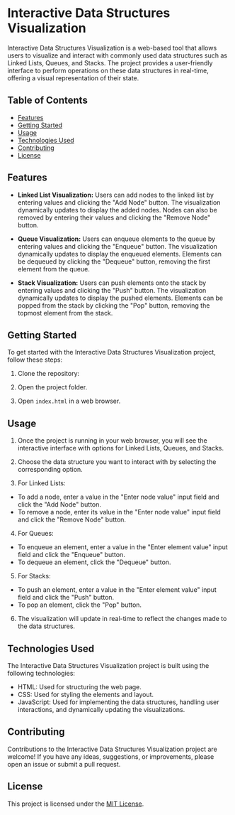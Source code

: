 # Interactive Data Structures Visualization

Interactive Data Structures Visualization is a web-based tool that allows users to visualize and interact with commonly used data structures such as Linked Lists, Queues, and Stacks. The project provides a user-friendly interface to perform operations on these data structures in real-time, offering a visual representation of their state.

## Table of Contents
- [Features](#features)
- [Getting Started](#getting-started)
- [Usage](#usage)
- [Technologies Used](#technologies-used)
- [Contributing](#contributing)
- [License](#license)

## Features

- **Linked List Visualization:** Users can add nodes to the linked list by entering values and clicking the "Add Node" button. The visualization dynamically updates to display the added nodes. Nodes can also be removed by entering their values and clicking the "Remove Node" button.

- **Queue Visualization:** Users can enqueue elements to the queue by entering values and clicking the "Enqueue" button. The visualization dynamically updates to display the enqueued elements. Elements can be dequeued by clicking the "Dequeue" button, removing the first element from the queue.

- **Stack Visualization:** Users can push elements onto the stack by entering values and clicking the "Push" button. The visualization dynamically updates to display the pushed elements. Elements can be popped from the stack by clicking the "Pop" button, removing the topmost element from the stack.

## Getting Started

To get started with the Interactive Data Structures Visualization project, follow these steps:

1. Clone the repository:
2. Open the project folder.

3. Open `index.html` in a web browser.

## Usage

1. Once the project is running in your web browser, you will see the interactive interface with options for Linked Lists, Queues, and Stacks.

2. Choose the data structure you want to interact with by selecting the corresponding option.

3. For Linked Lists:
- To add a node, enter a value in the "Enter node value" input field and click the "Add Node" button.
- To remove a node, enter its value in the "Enter node value" input field and click the "Remove Node" button.

4. For Queues:
- To enqueue an element, enter a value in the "Enter element value" input field and click the "Enqueue" button.
- To dequeue an element, click the "Dequeue" button.

5. For Stacks:
- To push an element, enter a value in the "Enter element value" input field and click the "Push" button.
- To pop an element, click the "Pop" button.

6. The visualization will update in real-time to reflect the changes made to the data structures.

## Technologies Used

The Interactive Data Structures Visualization project is built using the following technologies:

- HTML: Used for structuring the web page.
- CSS: Used for styling the elements and layout.
- JavaScript: Used for implementing the data structures, handling user interactions, and dynamically updating the visualizations.

## Contributing

Contributions to the Interactive Data Structures Visualization project are welcome! If you have any ideas, suggestions, or improvements, please open an issue or submit a pull request.

## License

This project is licensed under the [MIT License](LICENSE).
